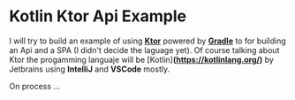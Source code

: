 # Kotlin Ktor Api Example

I will try to build an example of using **[Ktor](https://ktor.io/)** powered by **[Gradle](https://gradle.org/)** to for building an Api and a SPA (I didn't decide the laguage yet). Of course talking about Ktor the progamming languaje will be [Kotlin]**(https://kotlinlang.org/)** by Jetbrains using **IntelliJ** and **VSCode** mostly.

On process ...
